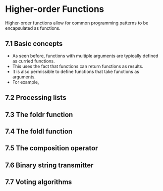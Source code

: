 # Higher-order Functions
Higher-order functions allow for common programming patterns to be encapsulated as functions.
## 7.1 Basic concepts
- As seen before, functions with multiple arguments are typically defined as curried functions.
- This uses the fact that functions can return functions as results.
- It is also permissible to define functions that take functions as arguments.
- For example, 
## 7.2 Processing lists

## 7.3 The foldr function

## 7.4 The foldl function

## 7.5 The composition operator

## 7.6 Binary string transmitter

## 7.7 Voting algorithms
